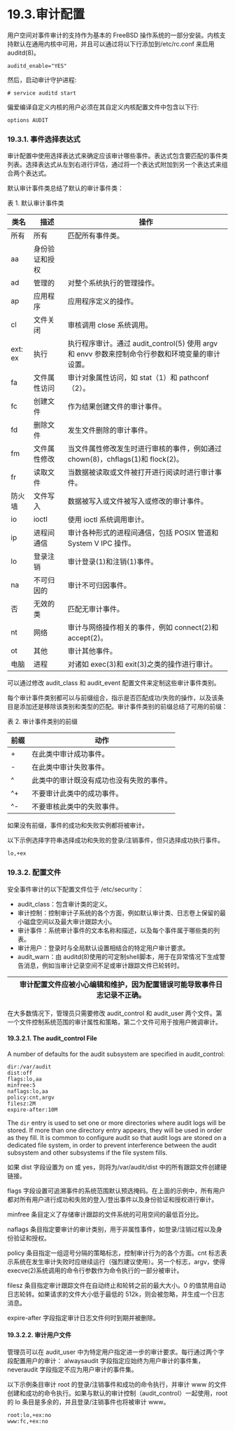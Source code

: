 # 19.3.审计配置

用户空间对事件审计的支持作为基本的 FreeBSD 操作系统的一部分安装。内核支持默认在通用内核中可用，并且可以通过将以下行添加到/etc/rc.conf 来启用 auditd(8)。

```
auditd_enable="YES"
```

然后，启动审计守护进程:

```
# service auditd start
```

偏爱编译自定义内核的用户必须在其自定义内核配置文件中包含以下行:

```
options	AUDIT
```

### 19.3.1. 事件选择表达式

审计配置中使用选择表达式来确定应该审计哪些事件。表达式包含要匹配的事件类列表。选择表达式从左到右进行评估，通过将一个表达式附加到另一个表达式来组合两个表达式。

默认审计事件类总结了默认的审计事件类：

表 1. 默认审计事件类

| 类名    | 描述           | 操作                                                                                             |
| --------- | ---------------- | -------------------------------------------------------------------------------------------------- |
| 所有    | 所有           | 匹配所有事件类。                                                                  |
| aa      | 身份验证和授权 |                                                                                                  |
| ad      | 管理的         | 对整个系统执行的管理操作。                                                        |
| ap      | 应用程序       | 应用程序定义的操作。                                                              |
| cl      | 文件关闭       | 审核调用 close 系统调用。                                                         |
| ext: ex | 执行           | 执行程序审计。通过 audit_control(5) 使用 argv 和 envv 参数来控制命令行参数和环境变量的审计设置。|
| fa      | 文件属性访问   | 审计对象属性访问，如 stat（1）和 pathconf（2）。                                  |
| fc      | 创建文件       | 作为结果创建文件的审计事件。                                                      |
| fd      | 删除文件       | 发生文件删除的审计事件。                                                          |
| fm      | 文件属性修改   | 当文件属性修改发生时进行审核的事件，例如通过 chown(8)，chflags(1)和 flock(2)。    |
| fr      | 读取文件       | 当数据被读取或文件被打开进行阅读时进行审计事件。                                  |
| 防火墙  | 文件写入       | 数据被写入或文件被写入或修改的审计事件。                                          |
| io      | ioctl          | 使用 ioctl 系统调用审计。                                                         |
| ip      | 进程间通信     | 审计各种形式的进程间通信，包括 POSIX 管道和 System V IPC 操作。                   |
| lo      | 登录注销       | 审计登录(1)和注销(1)事件。                                                        |
| na      | 不可归因的     | 审计不可归因事件。                                                                |
| 否      | 无效的类       | 匹配无审计事件。                                                                  |
| nt      | 网络           | 审计与网络操作相关的事件，例如 connect(2)和 accept(2)。                           |
| ot      | 其他           | 审计其他事件。                                                                    |
| 电脑    | 进程           | 对诸如 exec(3)和 exit(3)之类的操作进行审计。                                      |

可以通过修改 audit_class 和 audit_event 配置文件来定制这些审计事件类别。

每个审计事件类别都可以与前缀组合，指示是否匹配成功/失败的操作，以及该条目是添加还是移除该类别和类型的匹配。审计事件类别的前缀总结了可用的前缀：

表 2. 审计事件类别的前缀

| 前缀   | 动作                                     |
| -------- | ------------------------------------------ |
| +      | 在此类中审计成功事件。    |
| -      | 在此类中审计失败事件。    |
| \^  | 此类中的审计既没有成功也没有失败的事件。|
| \^+ | 不要审计此类中的成功事件。|
| \^- | 不要审核此类中的失败事件。|

如果没有前缀，事件的成功和失败实例都将被审计。

以下示例选择字符串选择成功和失败的登录/注销事件，但只选择成功执行事件。

```
lo,+ex
```

### 19.3.2. 配置文件

安全事件审计的以下配置文件位于 /etc/security：

* audit_class：包含审计类的定义。
* 审计控制：控制审计子系统的各个方面，例如默认审计类、日志卷上保留的最小磁盘空间以及最大审计跟踪大小。
* 审计事件：系统审计事件的文本名称和描述，以及每个事件属于哪些类的列表。
* 审计用户：登录时与全局默认设置相结合的特定用户审计要求。
* audit_warn：由 auditd(8)使用的可定制shell脚本，用于在异常情况下生成警告消息，例如当审计记录空间不足或审计跟踪文件已轮转时。

|  | 审计配置文件应被小心编辑和维护，因为配置错误可能导致事件日志记录不正确。|
| -- | -------------------------------------------------------------------------- |

在大多数情况下，管理员只需要修改 audit_control 和 audit_user 两个文件。第一个文件控制系统范围的审计属性和策略，第二个文件可用于按用户微调审计。

#### 19.3.2.1. The audit_control File

A number of defaults for the audit subsystem are specified in audit_control:

```
dir:/var/audit
dist:off
flags:lo,aa
minfree:5
naflags:lo,aa
policy:cnt,argv
filesz:2M
expire-after:10M
```

The `dir` entry is used to set one or more directories where audit logs will be stored. If more than one directory entry appears, they will be used in order as they fill. It is common to configure audit so that audit logs are stored on a dedicated file system, in order to prevent interference between the audit subsystem and other subsystems if the file system fills.

如果 dist 字段设置为 on 或 yes，则将为/var/audit/dist 中的所有跟踪文件创建硬链接。

flags 字段设置可追溯事件的系统范围默认预选掩码。在上面的示例中，所有用户都对所有用户进行成功和失败的登入/登出事件以及身份验证和授权进行审计。

minfree 条目定义了存储审计跟踪的文件系统的可用空间的最低百分比。

naflags 条目指定要审计的审计类别，用于非属性事件，如登录/注销过程以及身份验证和授权。

policy 条目指定一组逗号分隔的策略标志，控制审计行为的各个方面。cnt 标志表示系统在发生审计失败时应继续运行（强烈建议使用）。另一个标志，argv，使得 execve(2)系统调用的命令行参数作为命令执行的一部分被审计。

filesz 条目指定审计跟踪文件在自动终止和轮转之前的最大大小。0 的值禁用自动日志轮转。如果请求的文件大小低于最低的 512k，则会被忽略，并生成一个日志消息。

expire-after 字段指定审计日志文件何时到期并被删除。

#### 19.3.2.2. 审计用户文件

管理员可以在 audit_user 中为特定用户指定进一步的审计要求。每行通过两个字段配置用户的审计： alwaysaudit 字段指定应始终为用户审计的事件集，neveraudit 字段指定不应为用户审计的事件集。

以下示例条目审计 root 的登录/注销事件和成功的命令执行，并审计 www 的文件创建和成功的命令执行。如果与默认的审计控制（audit_control）一起使用，root 的 lo 条目是多余的，并且登录/注销事件也将被审计 www。

```
root:lo,+ex:no
www:fc,+ex:no
```
